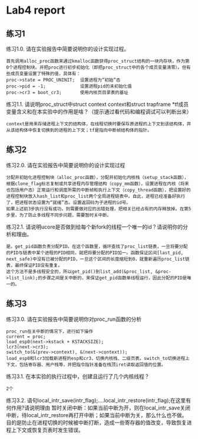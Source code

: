 # Lab4 report

## 练习1
练习1.0. 请在实验报告中简要说明你的设计实现过程。
```
首先调用alloc_proc函数来通过kmalloc函数获得proc_struct结构的一块内存块，作为第0个进程控制块。并把proc进行初步初始化（即把proc_struct中的各个成员变量清零）。但有些成员变量设置了特殊的值，具体有：
proc->state = PROC_UNINIT;  设置进程为“初始”态
proc->pid = -1;             设置进程pid的未初始化值
proc->cr3 = boot_cr3;       使用内核页目录表的基址
```

练习1.1. 请说明proc_struct中struct context context和struct trapframe *tf成员变量含义和在本实验中的作用是啥？（提示通过看代码和编程调试可以判断出来）
```
context是用来存储进程上下文的结构体，在线程切换时要保存原进程的上下文到该结构体，并从该结构体中恢复切换到的进程的上下文；tf是指向中断帧结构体的指针。
```

## 练习2
练习2.0. 请在实验报告中简要说明你的设计实现过程
```
分配并初始化进程控制块（alloc_proc函数），分配并初始化内核栈（setup_stack函数），根据clone_flag标志复制或共享进程内存管理结构（copy_mm函数），设置进程在内核（将来也包括用户态）正常运行和调度所需的中断帧和执行上下文（copy_thread函数），把设置好的进程控制块放入hash_list和proc_list两个全局进程链表中。自此，进程已经准备好执行了，把进程状态设置为“就绪”态。设置返回码为子进程的id号。
如果上述前3步执行没有成功，则需要做对应的出错处理，把相关已经占有的内存释放掉。在第5步里，为了防止多线程不同步问题，需要暂时关中断。
```

练习2.1. 请说明ucore是否做到给每个新fork的线程一个唯一的id？请说明你的分析和理由。
```
是。get_pid函数负责分配PID。在这个函数里，循环查找了proc_list链表，一旦将要分配的PID与链表中某个进程的PID相同，就把将要分配的PID加一。函数保证区间[last_pid, next_safe)中没有已被分配的PID，一旦这个区间的长度缩短到0，就重新遍历proc_list链表，最终保证PID没有重复。
这个方法不是多线程安全的，所以get_pid()到list_add(&proc_list, &proc->list_link);的步骤之间是关中断的，来保证get_pid函数单线程运行，因此分配的PID是唯一的。
```

## 练习3
练习3.0. 请在实验报告中简要说明你对proc_run函数的分析
```
proc_run在关中断的情况下，进行如下操作
current = proc;
load_esp0(next->kstack + KSTACKSIZE);
lcr3(next->cr3);
switch_to(&(prev->context), &(next->context));
load_esp0和lcr3加载新进程的esp和cr3，切换内核栈、二级页表。switch_to切换进程上下文，包括寄存器、用户栈等，并把指令指针准备在栈顶iret读取返回值的位置。
```

练习3.1. 在本实验的执行过程中，创建且运行了几个内核线程？
```
2个
```

练习3.2. 语句local_intr_save(intr_flag);....local_intr_restore(intr_flag);在这里有何作用?请说明理由
暂时关闭中断：如果当前中断为开，则在local_intr_save关闭中断，待local_intr_restore再打开中断；如果当前中断为关，那么什么也不做。
目的是防止在进程切换的时候被中断打断，造成一些寄存器的值改变，导致恢复进程上下文或恢复页表时发生错误。

